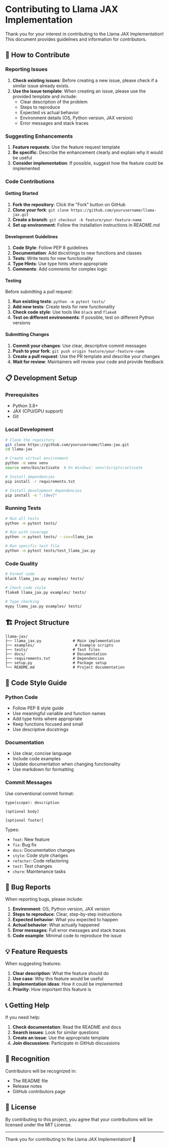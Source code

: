 # Contributing to Llama JAX Implementation

Thank you for your interest in contributing to the Llama JAX Implementation! This document provides guidelines and information for contributors.

## 🤝 How to Contribute

### Reporting Issues

1. **Check existing issues**: Before creating a new issue, please check if a similar issue already exists.
2. **Use the issue template**: When creating an issue, please use the provided template and include:
   - Clear description of the problem
   - Steps to reproduce
   - Expected vs actual behavior
   - Environment details (OS, Python version, JAX version)
   - Error messages and stack traces

### Suggesting Enhancements

1. **Feature requests**: Use the feature request template
2. **Be specific**: Describe the enhancement clearly and explain why it would be useful
3. **Consider implementation**: If possible, suggest how the feature could be implemented

### Code Contributions

#### Getting Started

1. **Fork the repository**: Click the "Fork" button on GitHub
2. **Clone your fork**: `git clone https://github.com/yourusername/llama-jax.git`
3. **Create a branch**: `git checkout -b feature/your-feature-name`
4. **Set up environment**: Follow the installation instructions in README.md

#### Development Guidelines

1. **Code Style**: Follow PEP 8 guidelines
2. **Documentation**: Add docstrings to new functions and classes
3. **Tests**: Write tests for new functionality
4. **Type Hints**: Use type hints where appropriate
5. **Comments**: Add comments for complex logic

#### Testing

Before submitting a pull request:

1. **Run existing tests**: `python -m pytest tests/`
2. **Add new tests**: Create tests for new functionality
3. **Check code style**: Use tools like `black` and `flake8`
4. **Test on different environments**: If possible, test on different Python versions

#### Submitting Changes

1. **Commit your changes**: Use clear, descriptive commit messages
2. **Push to your fork**: `git push origin feature/your-feature-name`
3. **Create a pull request**: Use the PR template and describe your changes
4. **Wait for review**: Maintainers will review your code and provide feedback

## 📋 Development Setup

### Prerequisites

- Python 3.8+
- JAX (CPU/GPU support)
- Git

### Local Development

```bash
# Clone the repository
git clone https://github.com/yourusername/llama-jax.git
cd llama-jax

# Create virtual environment
python -m venv venv
source venv/bin/activate  # On Windows: venv\Scripts\activate

# Install dependencies
pip install -r requirements.txt

# Install development dependencies
pip install -e ".[dev]"
```

### Running Tests

```bash
# Run all tests
python -m pytest tests/

# Run with coverage
python -m pytest tests/ --cov=llama_jax

# Run specific test file
python -m pytest tests/test_llama_jax.py
```

### Code Quality

```bash
# Format code
black llama_jax.py examples/ tests/

# Check code style
flake8 llama_jax.py examples/ tests/

# Type checking
mypy llama_jax.py examples/ tests/
```

## 🏗️ Project Structure

```
llama-jax/
├── llama_jax.py              # Main implementation
├── examples/                  # Example scripts
├── tests/                    # Test files
├── docs/                     # Documentation
├── requirements.txt          # Dependencies
├── setup.py                  # Package setup
└── README.md                 # Project documentation
```

## 📝 Code Style Guide

### Python Code

- Follow PEP 8 style guide
- Use meaningful variable and function names
- Add type hints where appropriate
- Keep functions focused and small
- Use descriptive docstrings

### Documentation

- Use clear, concise language
- Include code examples
- Update documentation when changing functionality
- Use markdown for formatting

### Commit Messages

Use conventional commit format:

```
type(scope): description

[optional body]

[optional footer]
```

Types:
- `feat`: New feature
- `fix`: Bug fix
- `docs`: Documentation changes
- `style`: Code style changes
- `refactor`: Code refactoring
- `test`: Test changes
- `chore`: Maintenance tasks

## 🐛 Bug Reports

When reporting bugs, please include:

1. **Environment**: OS, Python version, JAX version
2. **Steps to reproduce**: Clear, step-by-step instructions
3. **Expected behavior**: What you expected to happen
4. **Actual behavior**: What actually happened
5. **Error messages**: Full error messages and stack traces
6. **Code example**: Minimal code to reproduce the issue

## 💡 Feature Requests

When suggesting features:

1. **Clear description**: What the feature should do
2. **Use case**: Why this feature would be useful
3. **Implementation ideas**: How it could be implemented
4. **Priority**: How important this feature is

## 📞 Getting Help

If you need help:

1. **Check documentation**: Read the README and docs
2. **Search issues**: Look for similar questions
3. **Create an issue**: Use the appropriate template
4. **Join discussions**: Participate in GitHub discussions

## 🙏 Recognition

Contributors will be recognized in:

- The README file
- Release notes
- GitHub contributors page

## 📄 License

By contributing to this project, you agree that your contributions will be licensed under the MIT License.

---

Thank you for contributing to the Llama JAX Implementation! 🚀 